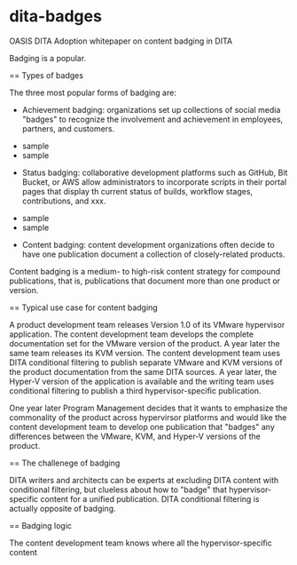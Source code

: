 # dita-badges
OASIS DITA Adoption whitepaper on content badging in DITA

Badging is a popular.

== Types of badges

The three most popular forms of badging are:

* Achievement badging: organizations set up collections of social media "badges" to recognize the involvement and achievement in employees, partners, and customers. 

- sample
- sample

* Status badging: collaborative development platforms such as GitHub, Bit Bucket, or AWS allow administrators to incorporate scripts in their portal pages that display th current status of builds, workflow stages, contributions, and xxx.

- sample
- sample

* Content badging: content development organizations often decide to have one publication document a collection of closely-related products.   

Content badging is a medium- to high-risk content strategy for compound publications, that is, publications that document more than one product or version.


== Typical use case for content badging

A product development team releases Version 1.0 of its VMware hypervisor application. The content development team develops the complete documentation set for the VMware version of the product. A year later the same team releases its KVM version. The content development team uses DITA conditional filtering to publish separate VMware and KVM versions of the product documentation from the same DITA sources. A year later, the Hyper-V version of the application is available and the writing team uses conditional filtering to publish a third hypervisor-specific publication. 

One year later Program Management decides that it wants to emphasize the commonality of the product across hypervirsor platforms and would like the content development team to develop one publication that "badges" any differences between the VMware, KVM, and Hyper-V versions of the product. 

== The challenege of badging

DITA writers and architects can be experts at excluding DITA content with conditional filtering, but clueless about how to "badge" that hypervisor-specific content for a unified publication. DITA conditional filtering is actually opposite of badging. 

== Badging logic


 
The content development team knows where all the hypervisor-specific content 



 



